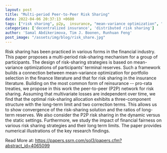 ```yaml
---
layout: post
title: "Multi-period Peer-to-Peer Risk Sharing"
date: 2022-04-06 20:37:13 +0600
tags: ["risk sharing", p2p,  insurance, "mean-variance optimization", "multi-period model", "catastrophe risk pooling"]
categories: ['decentralized insurance', 'distributed risk sharing']
author: 'Samal Abdikerimova, Tim J. Boonen, Runhuan Feng'
post_image: "/assets/img/blog/risk_share.jpg"
---
```


Risk sharing has been practiced in various forms in the financial industry. This paper proposes a multi-period risk-sharing mechanism for a group of participants. The design of risk-sharing strategies is based on mean-variance optimizations of participants' terminal reserves. Such a framework builds a connection between mean-variance optimization for portfolio selection in the finance literature and that for risk sharing in the insurance literature. Building on the most common form of reinsurance -- pro-rata treaties, we propose in this work the peer-to-peer (P2P) network for risk sharing. Assuming that multivariate losses are independent over time, we find that the optimal risk-sharing allocation exhibits a three-component structure with the long-term limit and two correction terms. This allows us to show convergence of the risk-sharing solution and the ratios of long-term reserves. We also consider the P2P risk sharing in the dynamic versus the static settings. Furthermore, we study the impact of financial fairness on various risk sharing strategies and their long term limits. The paper provides numerical illustrations of the key research findings.

Read More at: <a href = "https://papers.ssrn.com/sol3/papers.cfm?abstract_id=4065099" target = "_blank">https://papers.ssrn.com/sol3/papers.cfm?abstract_id=4065099</a>